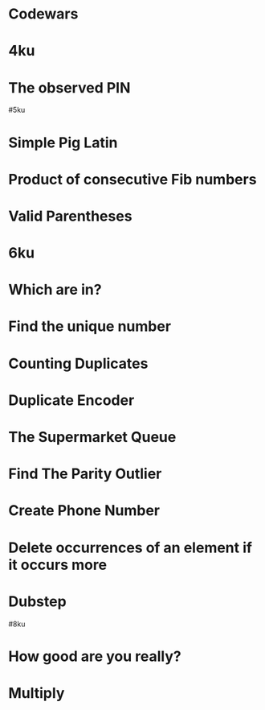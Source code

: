# Codewars

# 4ku
# The observed PIN

#5ku

# Simple Pig Latin
# Product of consecutive Fib numbers
# Valid Parentheses

# 6ku
# Which are in?
# Find the unique number
# Counting Duplicates
# Duplicate Encoder
# The Supermarket Queue
# Find The Parity Outlier
# Create Phone Number
# Delete occurrences of an element if it occurs more 
# Dubstep

#8ku
# How good are you really?
# Multiply